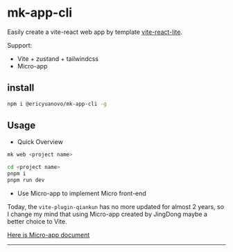 # mk-app-cli

Easily create a vite-react web app by template [vite-react-lite](https://github.com/yokiizx/vite-react-lite).

Support:

-   Vite + zustand + tailwindcss
-   Micro-app

## install

```sh
npm i @ericyuanovo/mk-app-cli -g
```

## Usage

-   Quick Overview

```sh
mk web <project name>

cd <project name>
pnpm i
pnpm run dev
```

-   Use Micro-app to implement Micro front-end

Today, the `vite-plugin-qiankun` has no more updated for almost 2 years, so I change my mind that using Micro-app created by JingDong maybe a better choice to Vite.

[Here is Micro-app document](https://micro-zoe.github.io/micro-app/)

---
